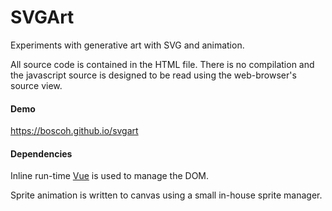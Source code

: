 # SVGArt

Experiments with generative art with SVG and animation.

All source code is contained in the HTML file.
There is no
compilation and the javascript source is designed
to be read using the web-browser's source view.

#### Demo

<https://boscoh.github.io/svgart>

#### Dependencies

Inline run-time [Vue](https://vuejs.org/) is used to manage the DOM.

Sprite animation is written to canvas using a
small in-house sprite manager.
